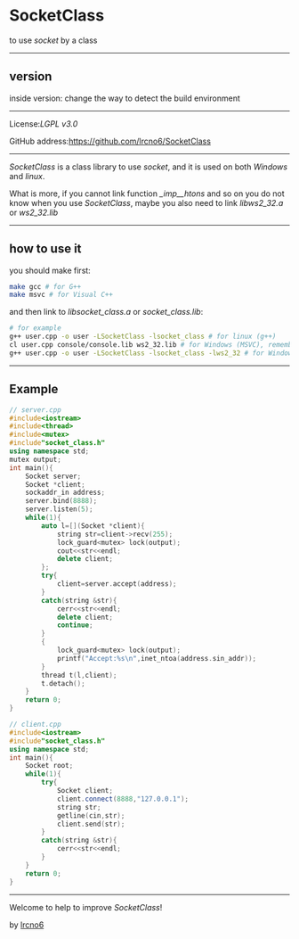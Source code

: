 # SocketClass

to use *socket* by a class

--------

## version

inside version: change the way to detect the build environment

---

License:*LGPL v3.0*

GitHub address:https://github.com/lrcno6/SocketClass

--------

*SocketClass* is a class library to use *socket*, and it is used on both *Windows* and *linux*.

What is more, if you cannot link function *_imp__htons* and so on you do not know when you use *SocketClass*, maybe you also need to link *libws2_32.a* or *ws2_32.lib*

--------

## how to use it

you should make first:

```bash
make gcc # for G++
make msvc # for Visual C++
```

and then link to *libsocket_class.a* or *socket_class.lib*:

```bash
# for example
g++ user.cpp -o user -LSocketClass -lsocket_class # for linux (g++)
cl user.cpp console/console.lib ws2_32.lib # for Windows (MSVC), remember to link to ws2_32.lib
g++ user.cpp -o user -LSocketClass -lsocket_class -lws2_32 # for Windows (MinGW), remember to link to libws2_32
```

---

## Example

```cpp
// server.cpp
#include<iostream>
#include<thread>
#include<mutex>
#include"socket_class.h"
using namespace std;
mutex output;
int main(){
	Socket server;
	Socket *client;
	sockaddr_in address;
	server.bind(8888);
	server.listen(5);
	while(1){
		auto l=[](Socket *client){
			string str=client->recv(255);
			lock_guard<mutex> lock(output);
			cout<<str<<endl; 
			delete client;
		};
		try{
			client=server.accept(address);
		}
		catch(string &str){
			cerr<<str<<endl;
			delete client;
			continue;
		}
		{
			lock_guard<mutex> lock(output);
			printf("Accept:%s\n",inet_ntoa(address.sin_addr));
		}
		thread t(l,client);
		t.detach();
	}
	return 0;  
}
```

```cpp
// client.cpp
#include<iostream>
#include"socket_class.h"
using namespace std;
int main(){
	Socket root;
	while(1){
		try{
			Socket client;
			client.connect(8888,"127.0.0.1");
			string str;
			getline(cin,str);
			client.send(str);
		}
		catch(string &str){
			cerr<<str<<endl;
		}
	}
	return 0;
}
```

--------

Welcome to help to improve *SocketClass*!

by [lrcno6](https://github.com/lrcno6)